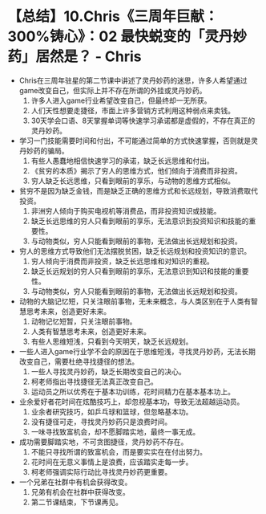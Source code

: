 # 【总结】10.Chris《三周年巨献：300%铸心》：02 最快蜕变的「灵丹妙药」居然是？ - Chris

-   Chris在三周年驻星的第二节课中讲述了灵丹妙药的迷思，许多人希望通过game改变自己，但实际上并不存在所谓的外挂或灵丹妙药。
    1.  许多人进入game行业希望改变自己，但最终却一无所获。
    2.  人们天性想要走捷径，市面上许多营销方式利用这种弱点来卖钱。
    3.  30天学会口语、8天掌握单词等快速学习承诺都是虚假的，不存在真正的灵丹妙药。
-   学习一门技能需要时间和付出，不可能通过简单的方式快速掌握，否则就是灵丹妙药的骗局。
    1.  有些人愚蠢地相信快速学习的承诺，缺乏长远思维和付出。
    2.  《贫穷的本质》揭示了穷人的思维方式，他们倾向于消费而非投资。
    3.  穷人缺乏长远思维，只看到眼前的享乐，与动物的思维方式相似。
-   贫穷不是因为缺乏金钱，而是缺乏正确的思维方式和长远规划，导致消费取代投资。
    1.  非洲穷人倾向于购买电视机等消费品，而非投资知识或技能。
    2.  缺乏长远思维的穷人只看到眼前的享乐，无法意识到投资知识和技能的重要性。
    3.  与动物类似，穷人只能看到眼前的事物，无法做出长远规划和投资。
-   穷人的思维方式导致他们无法摆脱贫困，缺乏长远规划和投资知识的意识。
    1.  穷人倾向于消费而非投资，缺乏长远思维和对知识的重视。
    2.  缺乏长远规划的穷人只看到眼前的享乐，无法意识到知识和技能的重要性。
    3.  与动物类似，穷人只能看到眼前的事物，无法做出长远规划和投资。
-   动物的大脑记忆短，只关注眼前事物，无未来概念，与人类区别在于人类有智慧思考未来，创造更好未来。
    1.  动物记忆短暂，只关注眼前事物。
    2.  人类有智慧思考未来，创造更好未来。
    3.  有些人思维短浅，只看到今天明天，缺乏长远规划。
-   一些人进入game行业学不会的原因在于思维短浅，寻找灵丹妙药，无法长期改变自己，需要杜绝寻找捷径的想法。
    1.  一些人寻找灵丹妙药，缺乏长期改变自己的决心。
    2.  柯老师指出寻找捷径无法真正改变自己。
    3.  运动员之所以优秀在于基本功训练，花时间精力在基本基本功上。
-   业余爱好者花时间在炫酷技巧上，却忽视基本功，导致无法超越运动员。
    1.  业余者研究技巧，如乒乓球和篮球，但忽略基本功。
    2.  没有捷径可走，寻找灵丹妙药只是浪费时间。
    3.  一味寻找致富机会，却不愿脚踏实地，最终一事无成。
-   成功需要脚踏实地，不可贪图捷径，灵丹妙药不存在。
    1.  不能只寻找所谓的致富机会，而是要实实在在付出努力。
    2.  花时间在无意义事情上是浪费，应该踏实走每一步。
    3.  柯老师强调实际行动比寻找灵丹妙药更重要。
-   一个兄弟在社群中有机会获得改变。
    1.  兄弟有机会在社群中获得改变。
    2.  第二节课结束，下节课再见。
